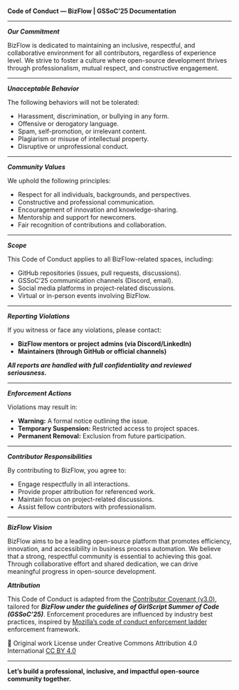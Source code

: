 **Code of Conduct — BizFlow | GSSoC’25 Documentation** 

---

***Our Commitment***

BizFlow is dedicated to maintaining an inclusive, respectful, and collaborative environment for all contributors, regardless of experience level. We strive to foster a culture where open-source development thrives through professionalism, mutual respect, and constructive engagement.

---

***Unacceptable Behavior***

The following behaviors will not be tolerated:
- Harassment, discrimination, or bullying in any form.
- Offensive or derogatory language.
- Spam, self-promotion, or irrelevant content.
- Plagiarism or misuse of intellectual property.
- Disruptive or unprofessional conduct.

---

***Community Values***

We uphold the following principles:
- Respect for all individuals, backgrounds, and perspectives.
- Constructive and professional communication.
- Encouragement of innovation and knowledge-sharing.
- Mentorship and support for newcomers.
- Fair recognition of contributions and collaboration.

---

***Scope***

This Code of Conduct applies to all BizFlow-related spaces, including:
- GitHub repositories (issues, pull requests, discussions).
- GSSoC’25 communication channels (Discord, email).
- Social media platforms in project-related discussions.
- Virtual or in-person events involving BizFlow.

---

***Reporting Violations***

If you witness or face any violations, please contact:
- **BizFlow mentors or project admins (via Discord/LinkedIn)**
- **Maintainers (through GitHub or official channels)**

***All reports are handled with full confidentiality and reviewed seriousness.***

---

***Enforcement Actions***

Violations may result in:
- **Warning:** A formal notice outlining the issue.
- **Temporary Suspension:** Restricted access to project spaces.
- **Permanent Removal:** Exclusion from future participation.

---

***Contributor Responsibilities***

By contributing to BizFlow, you agree to:
- Engage respectfully in all interactions.
- Provide proper attribution for referenced work.
- Maintain focus on project-related discussions.
- Assist fellow contributors with professionalism.

---

***BizFlow Vision***

BizFlow aims to be a leading open-source platform that promotes efficiency, innovation, and accessibility in business process automation. We believe that a strong, respectful community is essential to achieving this goal. Through collaborative effort and shared dedication, we can drive meaningful progress in open-source development.

***Attribution***

This Code of Conduct is adapted from the [Contributor Covenant (v3.0)](https://www.contributor-covenant.org/version/3/0/code_of_conduct/), tailored for ***BizFlow under the guidelines of GirlScript Summer of Code (GSSoC’25)***. Enforcement procedures are influenced by industry best practices, inspired by [Mozilla’s code of conduct enforcement ladder](https://github.com/mozilla/diversity) enforcement framework.

📌 Original work License under Creative Commons Attribution 4.0 International [CC BY 4.0](https://creativecommons.org/licenses/by/4.0/)

---

**Let’s build a professional, inclusive, and impactful open-source community together.**